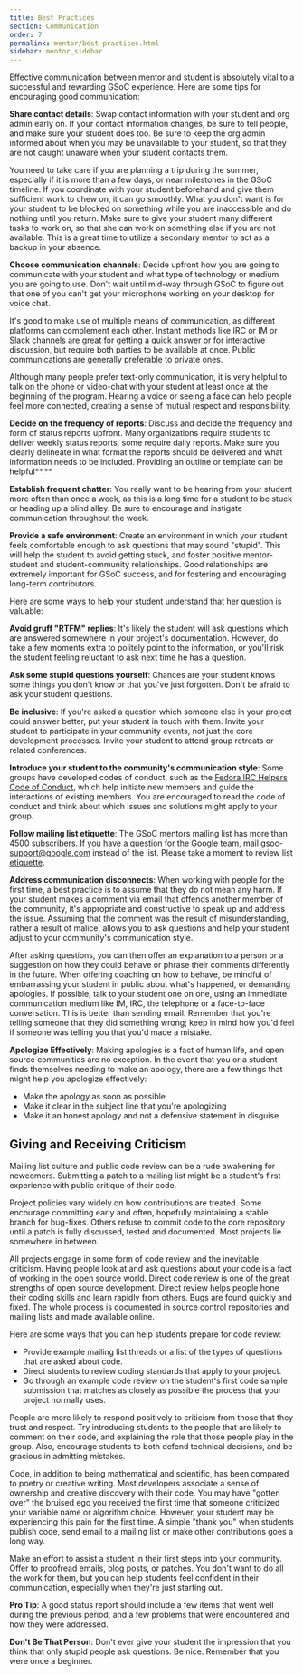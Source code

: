 ```yaml
---
title: Best Practices
section: Communication
order: 7
permalink: mentor/best-practices.html
sidebar: mentor_sidebar
---
```


Effective communication between mentor and student is absolutely vital to a successful and rewarding GSoC experience. Here are some tips for encouraging good communication:

**Share contact details**: Swap contact information with your student and org admin early on. If your contact information changes, be sure to tell people, and make sure your student does too. Be sure to keep the org admin informed about when you may be unavailable to your student, so that they are not caught unaware when your student contacts them.

You need to take care if you are planning a trip during the summer, especially if it is more than a few days, or near milestones in the GSoC timeline. If you coordinate with your student beforehand and give them sufficient work to chew on, it can go smoothly. What you don't want is for your student to be blocked on something while you are inaccessible and do nothing until you return. Make sure to give your student many different tasks to work on, so that she can work on something else if you are not available. This is a great time to utilize a secondary mentor to act as a backup in your absence.

**Choose communication channels**: Decide upfront how you are going to communicate with your student and what type of technology or medium you are going to use. Don't wait until mid-way through GSoC to figure out that one of you can't get your microphone working on your desktop for voice chat.

It's good to make use of multiple means of communication, as different platforms can complement each other. Instant methods like IRC or IM or Slack channels are great for getting a quick answer or for interactive discussion, but require both parties to be available at once. Public communications are generally preferable to private ones.

Although many people prefer text-only communication, it is very helpful to talk on the phone or video-chat with your student at least once at the beginning of the program. Hearing a voice or seeing a face can help people feel more connected, creating a sense of mutual respect and responsibility.

**Decide on the frequency of reports**: Discuss and decide the frequency and form of status reports upfront. Many organizations require students to deliver weekly status reports, some require daily reports. Make sure you clearly delineate in what format the reports should be delivered and what information needs to be included.  Providing an outline or template can be helpful**.**

**Establish frequent chatter**: You really want to be hearing from your student more often than once a week, as this is a long time for a student to be stuck or heading up a blind alley. Be sure to encourage and instigate communication throughout the week.

**Provide a safe environment**: Create an environment in which your student feels comfortable enough to ask questions that may sound "stupid". This will help the student to avoid getting stuck, and foster positive mentor-student and student-community relationships. Good relationships are extremely important for GSoC success, and for fostering and encouraging long-term contributors.

Here are some ways to help your student understand that her question is valuable:

**Avoid gruff "RTFM" replies**: It's likely the student will ask questions which are answered somewhere in your project's documentation. However, do take a few moments extra to politely point to the information, or you'll risk the student feeling reluctant to ask next time he has a question.

**Ask some stupid questions yourself**: Chances are your student knows some things you don't know or that you've just forgotten. Don't be afraid to ask your student questions.

**Be inclusive**: If you're asked a question which someone else in your project could answer better, put your student in touch with them. Invite your student to participate in your community events, not just the core development processes. Invite your student to attend group retreats or related conferences.

**Introduce your student to the community's communication style**: Some groups have developed codes of conduct, such as the [Fedora IRC Helpers Code of Conduct](http://fedoraproject.org/wiki/IRC_helpers_code_of_conduct), which help initiate new members and guide the interactions of existing members. You are encouraged to read the code of conduct and think about which issues and solutions might apply to your group.

**Follow mailing list etiquette**: The GSoC mentors mailing list has more than 4500 subscribers. If you have a question for the Google team, mail gsoc-support@google.com instead of the list. Please take a moment to review list [etiquette](http://www.gweep.ca/~edmonds/usenet/ml-etiquette.html).

**Address communication disconnects**: When working with people for the first time, a best practice is to assume that they do not mean any harm. If your student makes a comment via email that offends another member of the community, it's appropriate and constructive to speak up and address the issue. Assuming that the comment was the result of misunderstanding, rather a result of malice, allows you to ask questions and help your student adjust to your community's communication style.

After asking questions, you can then offer an explanation to a person or a suggestion on how they could behave or phrase their comments differently in the future. When offering coaching on how to behave, be mindful of embarrassing your student in public about what's happened, or demanding apologies. If possible, talk to your student one on one, using an immediate communication medium like IM, IRC, the telephone or a face-to-face conversation. This is better than sending email. Remember that you're telling someone that they did something wrong; keep in mind how you'd feel if someone was telling you that you'd made a mistake.

**Apologize Effectively**: Making apologies is a fact of human life, and open source communities are no exception. In the event that you or a student finds themselves needing to make an apology, there are a few things that might help you apologize effectively:

*   Make the apology as soon as possible
*   Make it clear in the subject line that you're apologizing
*   Make it an honest apology and not a defensive statement in disguise


## Giving and Receiving Criticism

Mailing list culture and public code review can be a rude awakening for newcomers. Submitting a patch to a mailing list might be a student's first experience with public critique of their code.

Project policies vary widely on how contributions are treated. Some encourage committing early and often, hopefully maintaining a stable branch for bug-fixes. Others refuse to commit code to the core repository until a patch is fully discussed, tested and documented. Most projects lie somewhere in between.

All projects engage in some form of code review and the inevitable criticism. Having people look at and ask questions about your code is a fact of working in the open source world. Direct code review is one of the great strengths of open source development. Direct review helps people hone their coding skills and learn rapidly from others. Bugs are found quickly and fixed. The whole process is documented in source control repositories and mailing lists and made available online.

Here are some ways that you can help students prepare for code review:

*   Provide example mailing list threads or a list of the types of questions that are asked about code.
*   Direct students to review coding standards that apply to your project.
*   Go through an example code review on the student's first code sample submission that matches as closely as possible the process that your project normally uses.

People are more likely to respond positively to criticism from those that they trust and respect. Try introducing students to the people that are likely to comment on their code, and explaining the role that those people play in the group. Also, encourage students to both defend technical decisions, and be gracious in admitting mistakes.

Code, in addition to being mathematical and scientific, has been compared to poetry or creative writing. Most developers associate a sense of ownership and creative discovery with their code. You may have "gotten over" the bruised ego you received the first time that someone criticized your variable name or algorithm choice. However, your student may be experiencing this pain for the first time. A simple "thank you" when students publish code, send email to a mailing list or make other contributions goes a long way.

Make an effort to assist a student in their first steps into your community. Offer to proofread emails, blog posts, or patches. You don't want to do all the work for them, but you can help students feel confident in their communication, especially when they're just starting out.

**Pro Tip**: A good status report should include a few items that went well during the previous period, and a few problems that were encountered and how they were addressed.

**Don't Be That Person**: Don't ever give your student the impression that you think that only stupid people ask questions.  Be nice.  Remember that you were once a beginner.


